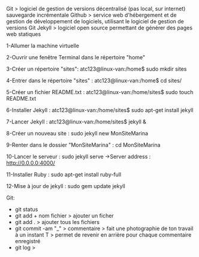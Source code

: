 Git > logiciel de gestion de versions décentralisé (pas local, sur internet) sauvegarde incrémentale
Github > service web d'hébergement et de gestion de développement de logiciels, utilisant le logiciel de gestion de versions Git
Jekyll > logiciel open source permettant de générer des pages web statiques


1-Allumer la machine virtuelle

2-Ouvrir une fenêtre Terminal dans le répertoire "home"

3-Créer un répertoire "sites": atc123@linux-van:/home$ sudo mkdir sites

4-Entrer dans le répertoire "sites" : atc123@linux-van:/home$ cd sites/

5-Créer un fichier README.txt : atc123@linux-van:/home/sites$ sudo touch README.txt

6-Installer Jekyll : atc123@linux-van:/home/sites$ sudo apt-get install jekyll

7-Lancer Jekyll : atc123@linux-van:/home/sites$ jekyll &

8-Créer un nouveau site : sudo jekyll new MonSiteMarina

9-Renter dans le dossier "MonSiteMarina" : cd MonSiteMarina

10-Lancer le serveur : sudo jekyll serve
->Server address : http://0.0.0.0:4000/

11-Installer Ruby : sudo apt-get install ruby-full

12-Mise à jour de jekyll : sudo gem update jekyll
 

Git:
- git status
- git add + nom fichier > ajouter un ficher 
- git add . > ajouter tous les fichiers
- git commit -am "_" > commentaire > fait une photographie de ton travail à un instant T > permet de revenir en arrière pour chaque commentaire enregistré 
- git log >